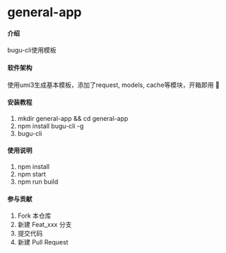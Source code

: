 # general-app

#### 介绍
bugu-cli使用模板

#### 软件架构
使用umi3生成基本模板，添加了request, models, cache等模块，开箱即用 🎉

#### 安装教程

1.  mkdir general-app && cd general-app
2.  npm install bugu-cli -g 
3.  bugu-cli

#### 使用说明

1.  npm install
2.  npm start
3.  npm run build

#### 参与贡献

1.  Fork 本仓库
2.  新建 Feat_xxx 分支
3.  提交代码
4.  新建 Pull Request
